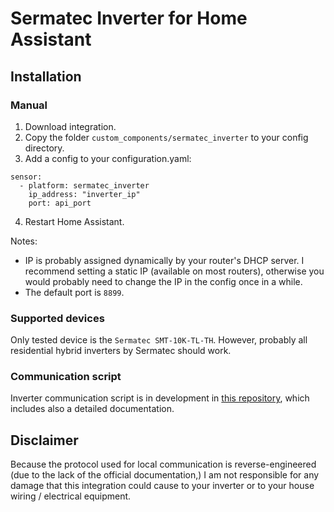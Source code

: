 # Sermatec Inverter for Home Assistant

## Installation
### Manual
1. Download integration.
2. Copy the folder `custom_components/sermatec_inverter` to your config directory.
3. Add a config to your configuration.yaml:
```
sensor:
  - platform: sermatec_inverter
    ip_address: "inverter_ip"
    port: api_port
```
4. Restart Home Assistant.

Notes:
- IP is probably assigned dynamically by your router's DHCP server. I recommend setting a static IP (available on most routers), otherwise you would probably need to change the IP in the config once in a while.
- The default port is `8899`.

### Supported devices
Only tested device is the `Sermatec SMT-10K-TL-TH`. However, probably all residential hybrid inverters by Sermatec should work.

### Communication script
Inverter communication script is in development in [this repository](https://github.com/andreondra/sermatec-inverter), which includes also a detailed documentation.

## Disclaimer
Because the protocol used for local communication is reverse-engineered (due to the lack of the official documentation,) I am not responsible for any damage that this integration could cause to your inverter or to your house wiring / electrical equipment.